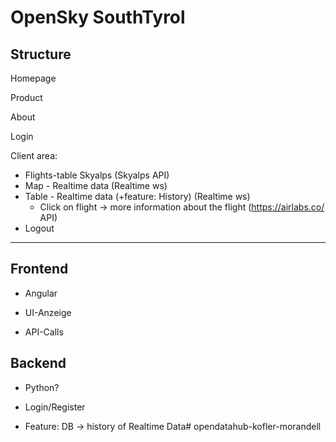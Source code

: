 # OpenSky SouthTyrol

## Structure

Homepage

Product

About

Login

Client area:

- Flights-table Skyalps (Skyalps API)
- Map - Realtime data (Realtime ws)
- Table - Realtime data (+feature: History) (Realtime ws)
  - Click on flight -> more information about the flight (https://airlabs.co/ API)
- Logout

---

## Frontend

- Angular

- UI-Anzeige

- API-Calls

## Backend

- Python?

- Login/Register

- Feature: DB -> history of Realtime Data# opendatahub-kofler-morandell

